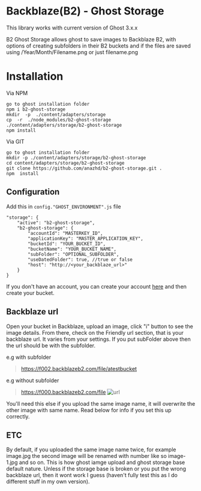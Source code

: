 #  Backblaze(B2) - Ghost Storage 

This library works with current version of Ghost 3.x.x

B2 Ghost Storage allows ghost to save images to Backblaze B2, with options of creating subfolders in their B2 buckets and if the files are saved using /Year/Month/Filename.png or just filename.png


# Installation

Via NPM
```
go to ghost installation folder
npm i b2-ghost-storage
mkdir  -p  ./content/adapters/storage
cp  -r  ./node_modules/b2-ghost-storage  ./content/adapters/storage/b2-ghost-storage
npm install
```

Via GIT
```
go to ghost installation folder
mkdir -p ./content/adapters/storage/b2-ghost-storage
cd content/adapters/storage/b2-ghost-storage
git clone https://github.com/anazhd/b2-ghost-storage.git .
npm  install

```

## Configuration

Add this in `config."GHOST_ENVIRONMENT".js` file

```
"storage": {
	"active": "b2-ghost-storage",
	"b2-ghost-storage": {
		"accountId": "MASTERKEY_ID",
		"applicationKey": "MASTER_APPLICATION_KEY",
		"bucketId": "YOUR_BUCKET_ID",
		"bucketName": "YOUR_BUCKET_NAME",
		"subFolder": "OPTIONAL_SUBFOLDER",
		"useDatedFolder": true, //true or false
		"host": "http://<your_backblaze_url>"
	}
}
```

If you don't have an account, you can create your account [here](https://www.backblaze.com) and then create your bucket.

## Backblaze url
Open your bucket in Backblaze, upload an image, click "i" button to see the image details. From there, check on the Friendly url section, that is your backblaze url. It varies from your settings. If you put subFolder above then the url should be with the subfolder.

e.g with subfolder
>https://f002.backblazeb2.com/file/atestbucket

e.g without subfolder
>https://f000.backblazeb2.com/file
![url](https://i.imgur.com/OiG6pjz.jpg)

You'll need this else if you upload the same image name, it will overwrite the other image with same name. Read below for info if you set this up correctly.

## ETC

By default, if you uploaded the same image name twice, for example image.jpg the second image will be renamed with number like so image-1.jpg and so on. This is how ghost iamge upload and ghost storage base default nature. Unless if the storage base is broken or you put the wrong backblaze url, then it wont work I guess (haven't fully test this as I do different stuff in my own version).
